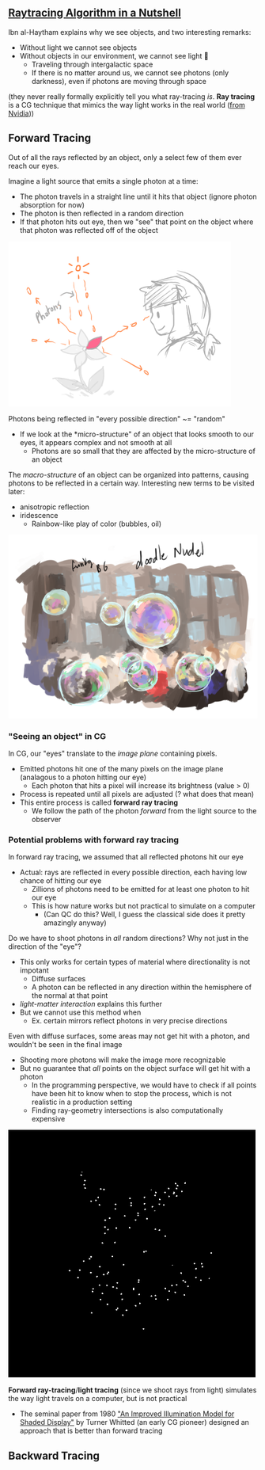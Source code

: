 ## [Raytracing Algorithm in a Nutshell](https://www.scratchapixel.com/lessons/3d-basic-rendering/introduction-to-ray-tracing/raytracing-algorithm-in-a-nutshell)

Ibn al-Haytham explains why we see objects, and two interesting remarks:
* Without light we cannot see objects
* Without objects in our environment, we cannot see light 🔦
  * Traveling through intergalactic space
  * If there is no matter around us, we cannot see photons (only darkness), even if photons are moving through space

(they never really formally explicitly tell you what ray-tracing *is*. **Ray tracing** is a CG technique that mimics the way light works in the real world ([from Nvidia](https://blogs.nvidia.com/blog/2018/08/01/ray-tracing-global-illumination-turner-whitted/)))

## Forward Tracing

Out of all the rays reflected by an object, only a select few of them ever reach our eyes.

Imagine a light source that emits a single photon at a time:
* The photon travels in a straight line until it hits that object (ignore photon absorption for now)
* The photon is then reflected in a random direction
* If that photon hits out eye, then we "see" that point on the object where that photon was reflected off of the object

![We only see objects if the reflected photon hits our eye](images/photon-hits-eye.png)

Photons being reflected in "every possible direction" ~= "random"
* If we look at the *micro-structure" of an object that looks smooth to our eyes, it appears complex and not smooth at all
  * Photons are so small that they are affected by the micro-structure of an object

The *macro-structure* of an object can be organized into patterns, causing photons to be reflected in a certain  way. Interesting new terms to be visited later:
* anisotropic reflection
* iridescence
  * Rainbow-like play of color (bubbles, oil)

![Bubble doodlez](images/crap-i-have-to-go-to-work.png)

### "Seeing an object" in CG

In CG, our "eyes" translate to the *image plane* containing pixels.
* Emitted photons hit one of the many pixels on the image plane (analagous to a photon hitting our eye)
  * Each photon that hits a pixel will increase its brightness (value > 0)
* Process is repeated until all pixels are adjusted (? what does that mean)
* This entire process is called **forward ray tracing**
  * We follow the path of the photon *forward* from the light source to the observer


### Potential problems with forward ray tracing

In forward ray tracing, we assumed that all reflected photons hit our eye
  * Actual: rays are reflected in every possible direction, each having low chance of hitting our eye
    * Zillions of photons need to be emitted for at least one photon to hit our eye
    * This is how nature works but not practical to simulate on a computer
      * (Can QC do this? Well, I guess the classical side does it pretty amazingly anyway)

Do we have to shoot photons in *all* random directions? Why not just in the direction of the "eye"?
* This only works for certain types of material where directionality is not impotant
  * Diffuse surfaces
  * A photon can be reflected in any direction within the hemisphere of the normal at that point
* *light-matter interaction* explains this further
* But we cannot use this method when
  * Ex. certain mirrors reflect photons in very precise directions

Even with diffuse surfaces, some areas may not get hit with a photon, and wouldn't be seen in the final image
* Shooting more photons will make the image more recognizable
* But no guarantee that *all* points on the object surface will get hit with a photon
  * In the programming perspective, we would have to check if all points have been hit to know when to stop the process, which is not realistic in a production setting
  * Finding ray-geometry intersections is also computationally expensive

![Forward tracing](images/forward-tracing.gif)

**Forward ray-tracing**/**light tracing** (since we shoot rays from light) simulates the way light travels on a computer, but is not practical
* The seminal paper from 1980 ["An Improved Illumination Model for Shaded Display"](https://www.cs.drexel.edu/~david/Classes/Papers/p343-whitted.pdf) by Turner Whitted (an early CG pioneer) designed an approach that is better than forward tracing

## Backward Tracing

